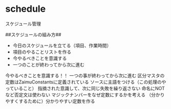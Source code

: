# schedule
スケジュール管理

##スケジュールの組み方##
- 今日のスケジュールを立てる（項目、作業時間）
- 項目のやることリストを作る
- 今やるべきことを意識する
- 一つのことが終わってから次に進む

今やるべきことを意識する！！
一つの事が終わってから次に進む
区分マスタの定数はZaimuConstantsに定義されている
ソースに主語をつける（この処理のやっていること）
指摘された意識して、次に同じ失敗を繰り返さない
命名にNOTなど否定文は使わない
マジックナンバーをなぜ定数にするかを考える
（分かりやすくするために）分かりやすい定数を作る
